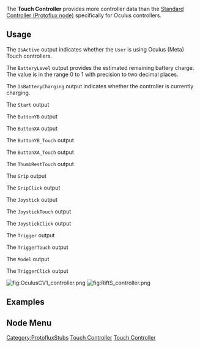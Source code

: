 <languages></languages>

The **Touch Controller** provides more controller data than the
[Standard Controller (Protoflux
node)](Standard_Controller_(Protoflux_node) "wikilink") specifically for
Oculus controllers.

## Usage

The `IsActive` output indicates whether the `User` is using Oculus
(Meta) Touch controllers.

The `BatteryLevel` output provides the estimated remaining battery
charge. The value is in the range 0 to 1 with precision to two decimal
places.

The `IsBatteryCharging` output indicates whether the controller is
currently charging.

The `Start` output

The `ButtonYB` output

The `ButtonXA` output

The `ButtonYB_Touch` output

The `ButtonXA_Touch` output

The `ThumbRestTouch` output

The `Grip` output

The `GripClick` output

The `Joystick` output

The `JoystickTouch` output

The `JoystickClick` output

The `Trigger` output

The `TriggerTouch` output

The `Model` output

The `TriggerClick` output

![](OculusCV1_controller.png "fig:OculusCV1_controller.png")
![](RiftS_controller.png "fig:RiftS_controller.png")

## Examples

## Node Menu

[Category:ProtofluxStubs](Category:ProtofluxStubs "wikilink") [Touch
Controller](Category:Protoflux{{#translation:}} "wikilink") [Touch
Controller](Category:Protoflux:Input_Devices:Controllers{{#translation:}} "wikilink")